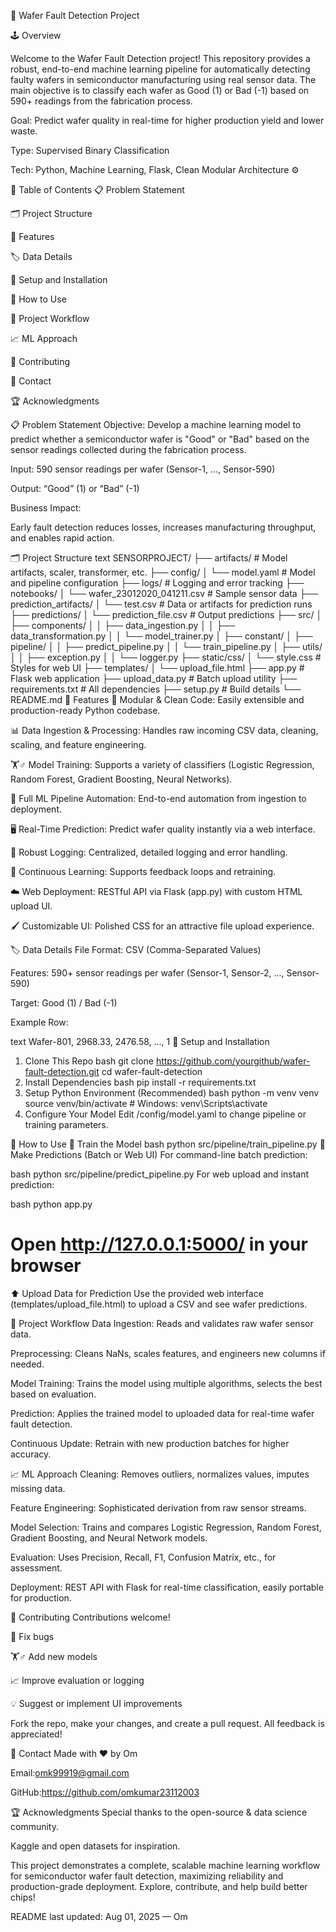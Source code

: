 🧠 Wafer Fault Detection Project


🕹️ Overview


Welcome to the Wafer Fault Detection project! This repository provides a robust, end-to-end machine learning pipeline for automatically detecting faulty wafers in semiconductor manufacturing using real sensor data. The main objective is to classify each wafer as Good (1) or Bad (-1) based on 590+ readings from the fabrication process.

Goal: Predict wafer quality in real-time for higher production yield and lower waste.

Type: Supervised Binary Classification

Tech: Python, Machine Learning, Flask, Clean Modular Architecture ⚙️

🧾 Table of Contents
📋 Problem Statement

🗂️ Project Structure

🌟 Features

🏷️ Data Details

🏁 Setup and Installation

🚦 How to Use

🔬 Project Workflow

📈 ML Approach

🤝 Contributing

📧 Contact

🏆 Acknowledgments

📋 Problem Statement
Objective: Develop a machine learning model to predict whether a semiconductor wafer is "Good" or "Bad" based on the sensor readings collected during the fabrication process.

Input: 590 sensor readings per wafer (Sensor-1, ..., Sensor-590)

Output: “Good” (1) or “Bad” (-1)

Business Impact:

Early fault detection reduces losses, increases manufacturing throughput, and enables rapid action.

🗂️ Project Structure
text
SENSORPROJECT/
├── artifacts/                    # Model artifacts, scaler, transformer, etc.
├── config/
│   └── model.yaml                # Model and pipeline configuration
├── logs/                         # Logging and error tracking
├── notebooks/
│   └── wafer_23012020_041211.csv # Sample sensor data
├── prediction_artifacts/
│   └── test.csv                  # Data or artifacts for prediction runs
├── predictions/
│   └── prediction_file.csv       # Output predictions
├── src/
│   ├── components/
│   │   ├── data_ingestion.py
│   │   ├── data_transformation.py
│   │   └── model_trainer.py
│   ├── constant/
│   ├── pipeline/
│   │   ├── predict_pipeline.py
│   │   └── train_pipeline.py
│   ├── utils/
│   │   ├── exception.py
│   │   └── logger.py
├── static/css/
│   └── style.css                 # Styles for web UI
├── templates/
│   └── upload_file.html
├── app.py                        # Flask web application
├── upload_data.py                # Batch upload utility
├── requirements.txt              # All dependencies
├── setup.py                      # Build details
└── README.md
🌟 Features
🔧 Modular & Clean Code: Easily extensible and production-ready Python codebase.

📊 Data Ingestion & Processing: Handles raw incoming CSV data, cleaning, scaling, and feature engineering.

🏋️♂️ Model Training: Supports a variety of classifiers (Logistic Regression, Random Forest, Gradient Boosting, Neural Networks).

🧪 Full ML Pipeline Automation: End-to-end automation from ingestion to deployment.

🖥️ Real-Time Prediction: Predict wafer quality instantly via a web interface.

📝 Robust Logging: Centralized, detailed logging and error handling.

🔁 Continuous Learning: Supports feedback loops and retraining.

☁️ Web Deployment: RESTful API via Flask (app.py) with custom HTML upload UI.

🖌️ Customizable UI: Polished CSS for an attractive file upload experience.

🏷️ Data Details
File Format: CSV (Comma-Separated Values)

Features: 590+ sensor readings per wafer (Sensor-1, Sensor-2, ..., Sensor-590)

Target: Good (1) / Bad (-1)

Example Row:

text
Wafer-801, 2968.33, 2476.58, ..., 1
🏁 Setup and Installation
1. Clone This Repo
bash
git clone https://github.com/yourgithub/wafer-fault-detection.git
cd wafer-fault-detection
2. Install Dependencies
bash
pip install -r requirements.txt
3. Setup Python Environment (Recommended)
bash
python -m venv venv
source venv/bin/activate        # Windows: venv\Scripts\activate
4. Configure Your Model
Edit /config/model.yaml to change pipeline or training parameters.

🚦 How to Use
🎯 Train the Model
bash
python src/pipeline/train_pipeline.py
🔮 Make Predictions (Batch or Web UI)
For command-line batch prediction:

bash
python src/pipeline/predict_pipeline.py
For web upload and instant prediction:

bash
python app.py
# Open http://127.0.0.1:5000/ in your browser
⬆️ Upload Data for Prediction
Use the provided web interface (templates/upload_file.html) to upload a CSV and see wafer predictions.

🔬 Project Workflow
Data Ingestion: Reads and validates raw wafer sensor data.

Preprocessing: Cleans NaNs, scales features, and engineers new columns if needed.

Model Training: Trains the model using multiple algorithms, selects the best based on evaluation.

Prediction: Applies the trained model to uploaded data for real-time wafer fault detection.

Continuous Update: Retrain with new production batches for higher accuracy.

📈 ML Approach
Cleaning: Removes outliers, normalizes values, imputes missing data.

Feature Engineering: Sophisticated derivation from raw sensor streams.

Model Selection: Trains and compares Logistic Regression, Random Forest, Gradient Boosting, and Neural Network models.

Evaluation: Uses Precision, Recall, F1, Confusion Matrix, etc., for assessment.

Deployment: REST API with Flask for real-time classification, easily portable for production.

🤝 Contributing
Contributions welcome!

🐛 Fix bugs

🏋️♂️ Add new models

📈 Improve evaluation or logging

💡 Suggest or implement UI improvements

Fork the repo, make your changes, and create a pull request. All feedback is appreciated!

📧 Contact
Made with ❤️ by Om

Email:omk99919@gmail.com

GitHub:https://github.com/omkumar23112003

🏆 Acknowledgments
Special thanks to the open-source & data science community.

Kaggle and open datasets for inspiration.

This project demonstrates a complete, scalable machine learning workflow for semiconductor wafer fault detection, maximizing reliability and production-grade deployment. Explore, contribute, and help build better chips!

README last updated: Aug 01, 2025 — Om
